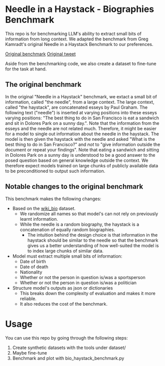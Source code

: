 # Needle in a Haystack - Biographies Benchmark

This repo is for benchmarking LLM's ability to extract small bits of information from long context.
We adapted the benchmark from Greg Kamradt's original Needle in a Haystack Benchmark to our preferences.

[Original benchmark](https://github.com/gkamradt/LLMTest_NeedleInAHaystack)
[Original tweet](https://twitter.com/GregKamradt/status/1722386725635580292)

Aside from the benchmarking code, we also create a dataset to fine-tune for the task at hand.

## The original benchmark

In the original "Needle in a Haystack" benchmark, we extact a small bit of information, called "the needle", from a large context.
The large context, called "the haystack", are concatenated esseys by Paul Graham.
The following text ("needle") is inserted at varying positions into these esseys varying positions: "The best thing to do in San Francisco is eat a sandwich and sit in Dolores Park on a sunny day.".
Note that the information from the esseys and the needle are not related much. Therefore, it might be easier for a model to single out information about the needle in the haystack.
The model is then given the haystack with the needle and asked "What is the best thing to do in San Francisco?" and _not_ to "give information outside the document or repeat your findings".
Note that eating a sandwich and sitting in Dolores Park on a sunny day is understood to be a good answer to the posed question based on general knowledge outside the context. We therefore expect models trained on large chunks of publicly available data to be preconditioned to output such information.

## Notable changes to the original benchmark

This benchmark makes the following changes:

* Based on the [wiki_bio](https://huggingface.co/datasets/wiki_bio) dataset.
    * We randomize all names so that model's can not rely on previously learnt information.
    * While the needle is a random biography, the haystack is a concatenation of equally random biographies.
        * The intuition behind the design choice is that information in the haystack should be similar to the needle so that the benchmark gives us a better understanding of how well-suited the model is to index large chunks of similar data.
* Model must extract multiple small bits of information:
    * Date of birth
    * Date of death
    * Nationality
    * Whether or not the person in question is/was a sportsperson
    * Whether or not the person in question is/was a politician
* Structure model's outputs as json or dictionaries
    * This breaks down the complexity of evaluation and makes it more reliable.
    * It also reduces the cost of the benchmark.

# Usage

You can use this repo by going through the following steps:
1. Create synthetic datasets with the tools under dataset/
2. Maybe fine-tune
3. Benchmark and plot with bio_haystack_benchmark.py